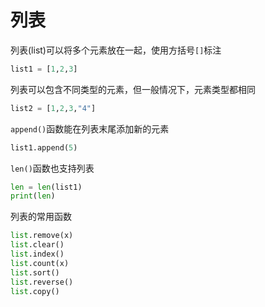 # 列表

列表(list)可以将多个元素放在一起，使用方括号`[]`标注

```python
list1 = [1,2,3]
```

列表可以包含不同类型的元素，但一般情况下，元素类型都相同

```python
list2 = [1,2,3,"4"]
```

`append()`函数能在列表末尾添加新的元素

```python
list1.append(5)
```

`len()`函数也支持列表

```python
len = len(list1)
print(len)
```

列表的常用函数

```python
list.remove(x) 
list.clear()
list.index()
list.count(x)
list.sort()
list.reverse()
list.copy()
```